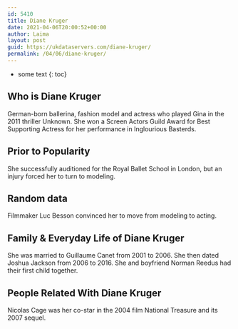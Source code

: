 ```yaml
---
id: 5410
title: Diane Kruger
date: 2021-04-06T20:00:52+00:00
author: Laima
layout: post
guid: https://ukdataservers.com/diane-kruger/
permalink: /04/06/diane-kruger/
---
```


* some text
{: toc}


## Who is Diane Kruger
                  
                  
                  
German-born ballerina, fashion model and actress who played Gina in the 2011 thriller Unknown. She won a Screen Actors Guild Award for Best Supporting Actress for her performance in Inglourious Basterds.
                  
              
            
              
            
                
                
                
## Prior to Popularity
                  
                  
                  
She successfully auditioned for the Royal Ballet School in London, but an injury forced her to turn to modeling.
                  
              
            
              
            
                
                
                
## Random data
                  
                  
                  
Filmmaker Luc Besson convinced her to move from modeling to acting.
                  
              
            
              
            
                
                
                
## Family & Everyday Life of Diane Kruger
                  
                  
                  
She was married to Guillaume Canet from 2001 to 2006. She then dated Joshua Jackson from 2006 to 2016. She and boyfriend Norman Reedus had their first child together.
                  
              
            
              
            
                
                
                
## People Related With Diane Kruger
                  
                  
                  
Nicolas Cage was her co-star in the 2004 film National Treasure and its 2007 sequel.
                  
              
            
              
            
                
              
            
              
              
            
            
              
            
          
          
          